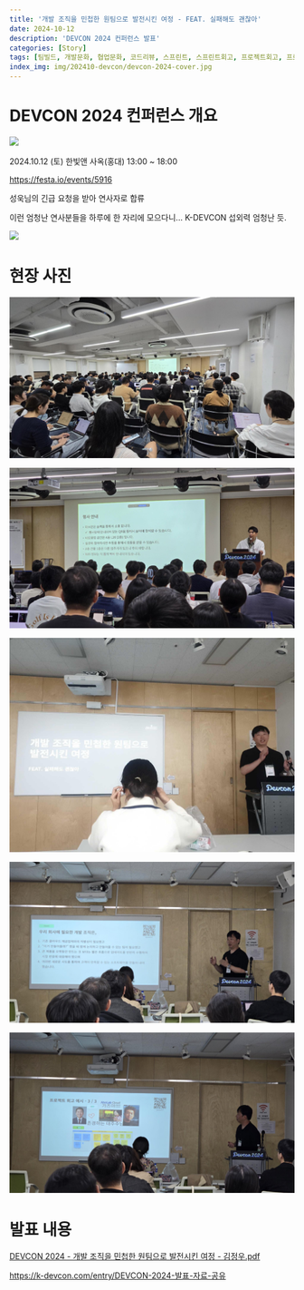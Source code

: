 ```yaml
---
title: '개발 조직을 민첩한 원팀으로 발전시킨 여정 - FEAT. 실패해도 괜찮아'
date: 2024-10-12
description: 'DEVCON 2024 컨퍼런스 발표'
categories: [Story]
tags: [팀빌드, 개발문화, 협업문화, 코드리뷰, 스프린트, 스프린트회고, 프로젝트회고, 프로젝트매니지먼트, PM, Project Manager]
index_img: img/202410-devcon/devcon-2024-cover.jpg
---
```


# DEVCON 2024 컨퍼런스 개요

![](img/202410-devcon/devcon-2024-cover.jpg)

2024.10.12 (토) 한빛앤 사옥(홍대) 13:00 ~ 18:00

https://festa.io/events/5916

성욱님의 긴급 요청을 받아 연사자로 합류

이런 엄청난 연사분들을 하루에 한 자리에 모으다니... K-DEVCON 섭외력 엄청난 듯.

![](img/202410-devcon/time-table.jpg)

# 현장 사진

![키노트 사진1](../img/202410-devcon/20241013-165306858-키노트-멀리서.jpg)

![키노트 사진2](../img/202410-devcon/20241013-165306858-키노트-가까이.jpg)

![내 발표 시작](../img/202410-devcon/20241014-204544601-시작2.jpg)

![내 발표 중 우리 회사에 필요한 개발 조직을 설명하고 있다](../img/202410-devcon/20241013-165306858-회사에필요한개발조직.jpg)

![내 발표 중 프로젝트 회고 예시](../img/202410-devcon/20241013-165306858-프로젝트회고예시.jpg)

# 발표 내용

[DEVCON 2024 - 개발 조직을 민첩한 원팀으로 발전시킨 여정 - 김정우.pdf](https://drive.google.com/file/d/1O7eWoDBqAN_iXjCKrLz74wnQNsB5t2ld/view?usp=sharing)

https://k-devcon.com/entry/DEVCON-2024-발표-자료-공유